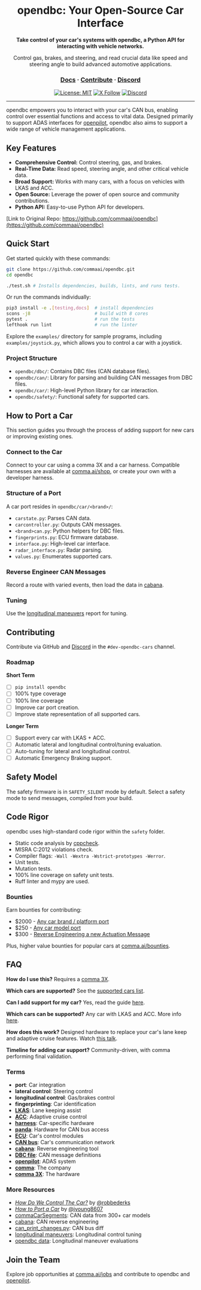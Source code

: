 <div align="center">
  <h1>opendbc: Your Open-Source Car Interface</h1>
  <p><b>Take control of your car's systems with opendbc, a Python API for interacting with vehicle networks.</b></p>
  <p>
    Control gas, brakes, and steering, and read crucial data like speed and steering angle to build advanced automotive applications.
  </p>

  <h3>
    <a href="https://docs.comma.ai">Docs</a>
    <span> · </span>
    <a href="https://github.com/commaai/openpilot/blob/master/docs/CONTRIBUTING.md">Contribute</a>
    <span> · </span>
    <a href="https://discord.comma.ai">Discord</a>
  </h3>

  [![License: MIT](https://img.shields.io/badge/License-MIT-yellow.svg)](LICENSE)
  [![X Follow](https://img.shields.io/twitter/follow/comma_ai)](https://x.com/comma_ai)
  [![Discord](https://img.shields.io/discord/469524606043160576)](https://discord.comma.ai)
</div>

---

opendbc empowers you to interact with your car's CAN bus, enabling control over essential functions and access to vital data. Designed primarily to support ADAS interfaces for [openpilot](https://github.com/commaai/openpilot), opendbc also aims to support a wide range of vehicle management applications.

## Key Features

*   **Comprehensive Control:** Control steering, gas, and brakes.
*   **Real-Time Data:** Read speed, steering angle, and other critical vehicle data.
*   **Broad Support:** Works with many cars, with a focus on vehicles with LKAS and ACC.
*   **Open Source:**  Leverage the power of open source and community contributions.
*   **Python API:** Easy-to-use Python API for developers.

[Link to Original Repo: https://github.com/commaai/opendbc](https://github.com/commaai/opendbc)

## Quick Start

Get started quickly with these commands:

```bash
git clone https://github.com/commaai/opendbc.git
cd opendbc

./test.sh # Installs dependencies, builds, lints, and runs tests.
```

Or run the commands individually:

```bash
pip3 install -e .[testing,docs]  # install dependencies
scons -j8                        # build with 8 cores
pytest .                         # run the tests
lefthook run lint                # run the linter
```

Explore the `examples/` directory for sample programs, including `examples/joystick.py`, which allows you to control a car with a joystick.

### Project Structure

*   `opendbc/dbc/`: Contains DBC files (CAN database files).
*   `opendbc/can/`: Library for parsing and building CAN messages from DBC files.
*   `opendbc/car/`: High-level Python library for car interaction.
*   `opendbc/safety/`: Functional safety for supported cars.

## How to Port a Car

This section guides you through the process of adding support for new cars or improving existing ones.

### Connect to the Car

Connect to your car using a comma 3X and a car harness. Compatible harnesses are available at [comma.ai/shop](https://comma.ai/shop), or create your own with a developer harness.

### Structure of a Port

A car port resides in `opendbc/car/<brand>/`:

*   `carstate.py`: Parses CAN data.
*   `carcontroller.py`: Outputs CAN messages.
*   `<brand>can.py`: Python helpers for DBC files.
*   `fingerprints.py`: ECU firmware database.
*   `interface.py`: High-level car interface.
*   `radar_interface.py`: Radar parsing.
*   `values.py`: Enumerates supported cars.

### Reverse Engineer CAN Messages

Record a route with varied events, then load the data in [cabana](https://github.com/commaai/openpilot/tree/master/tools/cabana).

### Tuning

Use the [longitudinal maneuvers](https://github.com/commaai/openpilot/tree/master/tools/longitudinal_maneuvers) report for tuning.

## Contributing

Contribute via GitHub and [Discord](https://discord.comma.ai) in the `#dev-opendbc-cars` channel.

### Roadmap

**Short Term**

*   [ ] `pip install opendbc`
*   [ ] 100% type coverage
*   [ ] 100% line coverage
*   [ ] Improve car port creation.
*   [ ] Improve state representation of all supported cars.

**Longer Term**

*   [ ] Support every car with LKAS + ACC.
*   [ ] Automatic lateral and longitudinal control/tuning evaluation.
*   [ ] Auto-tuning for lateral and longitudinal control.
*   [ ] Automatic Emergency Braking support.

## Safety Model

The safety firmware is in `SAFETY_SILENT` mode by default. Select a safety mode to send messages, compiled from your build.

## Code Rigor

opendbc uses high-standard code rigor within the `safety` folder.

*   Static code analysis by [cppcheck](https://github.com/danmar/cppcheck/).
*   MISRA C:2012 violations check.
*   Compiler flags: `-Wall -Wextra -Wstrict-prototypes -Werror`.
*   Unit tests.
*   Mutation tests.
*   100% line coverage on safety unit tests.
*   Ruff linter and mypy are used.

### Bounties

Earn bounties for contributing:

*   $2000 - [Any car brand / platform port](https://github.com/orgs/commaai/projects/26/views/1?pane=issue&itemId=47913774)
*   $250 - [Any car model port](https://github.com/orgs/commaai/projects/26/views/1?pane=issue&itemId=47913790)
*   $300 - [Reverse Engineering a new Actuation Message](https://github.com/orgs/commaai/projects/26/views/1?pane=issue&itemId=73445563)

Plus, higher value bounties for popular cars at [comma.ai/bounties](https://comma.ai/bounties).

## FAQ

**How do I use this?** Requires a [comma 3X](https://comma.ai/shop/comma-3x).

**Which cars are supported?** See the [supported cars list](docs/CARS.md).

**Can I add support for my car?** Yes, read the guide [here](https://github.com/commaai/opendbc/blob/docs/README.md#how-to-port-a-car).

**Which cars can be supported?** Any car with LKAS and ACC. More info [here](https://github.com/commaai/openpilot/blob/master/docs/CARS.md#dont-see-your-car-here).

**How does this work?** Designed hardware to replace your car's lane keep and adaptive cruise features. Watch [this talk](https://www.youtube.com/watch?v=FL8CxUSfipM).

**Timeline for adding car support?** Community-driven, with comma performing final validation.

### Terms

*   **port**: Car integration
*   **lateral control**: Steering control
*   **longitudinal control**: Gas/brakes control
*   **fingerprinting**: Car identification
*   **[LKAS](https://en.wikipedia.org/wiki/Lane_departure_warning_system)**: Lane keeping assist
*   **[ACC](https://en.wikipedia.org/wiki/Adaptive_cruise_control)**: Adaptive cruise control
*   **[harness](https://comma.ai/shop/car-harness)**: Car-specific hardware
*   **[panda](https://github.com/commaai/panda)**: Hardware for CAN bus access
*   **[ECU](https://en.wikipedia.org/wiki/Electronic_control_unit)**: Car's control modules
*   **[CAN bus](https://en.wikipedia.org/wiki/CAN_bus)**: Car's communication network
*   **[cabana](https://github.com/commaai/openpilot/tree/master/tools/cabana#readme)**: Reverse engineering tool
*   **[DBC file](https://en.wikipedia.org/wiki/CAN_bus#DBC)**: CAN message definitions
*   **[openpilot](https://github.com/commaai/openpilot)**: ADAS system
*   **[comma](https://github.com/commaai)**: The company
*   **[comma 3X](https://comma.ai/shop/comma-3x)**: The hardware

### More Resources

*   [*How Do We Control The Car?*](https://www.youtube.com/watch?v=nNU6ipme878&pp=ygUoY29tbWEgY29uIDIwMjEgaG93IGRvIHdlIGNvbnRyb2wgdGhlIGNhcg%3D%3D) by [@robbederks](https://github.com/robbederks)
*   [*How to Port a Car*](https://www.youtube.com/watch?v=XxPS5TpTUnI&t=142s&pp=ygUPamFzb24gY29tbWEgY29u) by [@jyoung8607](https://github.com/jyoung8607)
*   [commaCarSegments](https://huggingface.co/datasets/commaai/commaCarSegments): CAN data from 300+ car models
*   [cabana](https://github.com/commaai/openpilot/tree/master/tools/cabana#readme): CAN reverse engineering
*   [can\_print\_changes.py](https://github.com/commaai/openpilot/blob/master/selfdrive/debug/can_print_changes.py): CAN bus diff
*   [longitudinal maneuvers](https://github.com/commaai/openpilot/tree/master/tools/longitudinal_maneuvers): Longitudinal control tuning
*   [opendbc data](https://commaai.github.io/opendbc-data/): Longitudinal maneuver evaluations

## Join the Team

Explore job opportunities at [comma.ai/jobs](https://comma.ai/jobs) and contribute to opendbc and [openpilot](https://github.com/commaai/openpilot).